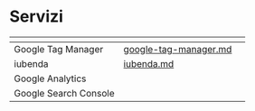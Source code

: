 # Servizi

<table data-view="cards"><thead><tr><th></th><th data-hidden data-card-target data-type="content-ref"></th><th data-hidden data-card-cover data-type="files"></th></tr></thead><tbody><tr><td>Google Tag Manager</td><td><a href="google-tag-manager.md">google-tag-manager.md</a></td><td></td></tr><tr><td>iubenda</td><td><a href="iubenda.md">iubenda.md</a></td><td></td></tr><tr><td>Google Analytics</td><td></td><td></td></tr><tr><td>Google Search Console</td><td></td><td></td></tr></tbody></table>

